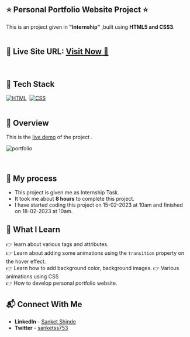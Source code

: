 ## ⭐ Personal Portfolio Website Project ⭐

This is an project given in **"Internship"** ,built using **HTML5 and CSS3**.
<br>
<br>

## 📌 **Live Site URL:** <a href="https://selm6r.csb.app/">**Visit Now** 🚀</a>

<br>

## 📌 Tech Stack

[![HTML](https://img.shields.io/badge/html5%20-%23E34F26.svg?&style=for-the-badge&logo=html5&logoColor=white)](https://github.com/coderak07)&nbsp;
[![CSS](https://img.shields.io/badge/css3%20-%231572B6.svg?&style=for-the-badge&logo=css3&logoColor=white)](https://https://github.com/coderak07)&nbsp;
<br>
<br>

## 📌 Overview
This is the [live demo](https://app.flonnect.com/view/video/sanketss753/Flonnect_2023-02-18_037a55fb-7988-4f13-bc4f-611922f5e66f) of the project . 





![portfolio](https://user-images.githubusercontent.com/119719784/220550345-f331e81d-ab70-401b-bad1-eb4a2d31e907.png)


<br>

## 📌 My process

- This project is given me as Internship Task.
- It took me about **8 hours** to complete this project.
- I have started coding this project on 15-02-2023 at 10am and finished on 18-02-2023 at 10am.

## 📌 What I Learn

👉 learn about various tags and attributes.  
👉 Learn about adding some animations using the `transition` property on the hover effect.  
👉 Learn how to add background color, background images.
👉 Various animations using CSS  
👉 How to develop personal portfolio website.

## 📬 Connect With Me

- **LinkedIn** - [Sanket Shinde](https://www.linkedin.com/in/sanket0753)
- **Twitter** -  [sanketss753](https://twitter.com/home?lang=en)
